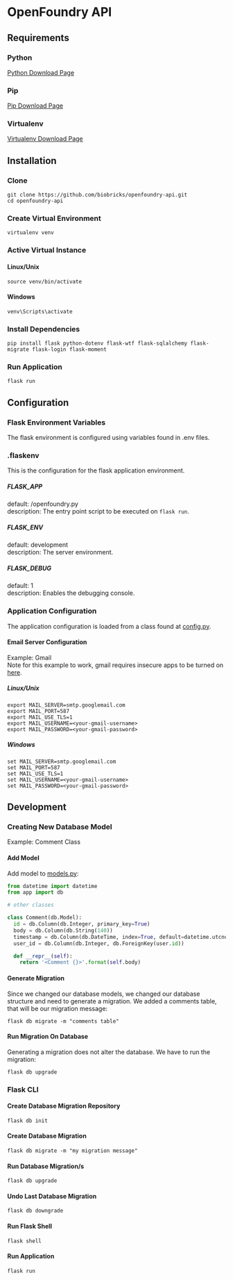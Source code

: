 # OpenFoundry API

## Requirements

### Python
[Python Download Page](https://www.python.org/downloads/)

### Pip
[Pip Download Page](https://pip.pypa.io/en/stable/installing/)

### Virtualenv
[Virtualenv Download Page](https://virtualenv.pypa.io/en/stable/installation/)



## Installation

### Clone
```
git clone https://github.com/biobricks/openfoundry-api.git
cd openfoundry-api
```

### Create Virtual Environment
```
virtualenv venv
```

### Active Virtual Instance

#### Linux/Unix
```
source venv/bin/activate
```

#### Windows
```
venv\Scripts\activate
```

### Install Dependencies
```
pip install flask python-dotenv flask-wtf flask-sqlalchemy flask-migrate flask-login flask-moment
```

### Run Application
```
flask run
```




## Configuration

### Flask Environment Variables
The flask environment is configured using variables found in .env files.

### .flaskenv
This is the configuration for the flask application environment.

##### FLASK_APP
default: /openfoundry.py  
description: The entry point script to be executed on ```flask run```.

##### FLASK_ENV
default: development  
description: The server environment.

##### FLASK_DEBUG
default: 1  
description: Enables the debugging console.

### Application Configuration
The application configuration is loaded from a class found at [config.py](https://github.com/biobricks/openfoundry-api/blob/master/config.py).

#### Email Server Configuration
Example: Gmail  
Note for this example to work, gmail requires insecure apps to be turned on [here](https://myaccount.google.com/lesssecureapps?pli=1).

##### Linux/Unix
```
export MAIL_SERVER=smtp.googlemail.com
export MAIL_PORT=587
export MAIL_USE_TLS=1
export MAIL_USERNAME=<your-gmail-username>
export MAIL_PASSWORD=<your-gmail-password>
```

##### Windows
```
set MAIL_SERVER=smtp.googlemail.com
set MAIL_PORT=587
set MAIL_USE_TLS=1
set MAIL_USERNAME=<your-gmail-username>
set MAIL_PASSWORD=<your-gmail-password>
```

## Development

### Creating New Database Model
Example: Comment Class

#### Add Model
Add model to [models.py](https://github.com/biobricks/openfoundry-api/blob/master/app/models.py):
```python
from datetime import datetime
from app import db

# other classes

class Comment(db.Model):
  id = db.Column(db.Integer, primary_key=True)
  body = db.Column(db.String(140))
  timestamp = db.Column(db.DateTime, index=True, default=datetime.utcnow)
  user_id = db.Column(db.Integer, db.ForeignKey(user.id))

  def __repr__(self):
    return '<Comment {}>'.format(self.body)
```

#### Generate Migration
Since we changed our database models, we changed our database structure and need to generate a migration. We added a comments table, that will be our migration message:
```
flask db migrate -m "comments table"
```

#### Run Migration On Database
Generating a migration does not alter the database. We have to run the migration:
```
flask db upgrade
```

### Flask CLI

#### Create Database Migration Repository
```
flask db init
```

#### Create Database Migration
```
flask db migrate -m "my migration message"
```

#### Run Database Migration/s
```
flask db upgrade
```

#### Undo Last Database Migration
```
flask db downgrade
```

#### Run Flask Shell
```
flask shell
```

#### Run Application
```
flask run
```